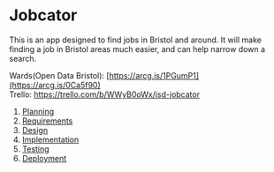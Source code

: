 # Jobcator

This is an app designed to find jobs in Bristol and around. It will make finding a job in Bristol areas much easier, and can help narrow down a search.

Wards(Open Data Bristol): [https://arcg.is/1PGumP1](https://arcg.is/0Ca5f90) \
Trello: https://trello.com/b/WWyB0oWx/isd-jobcator

1. [Planning](docs/planning.md)
2. [Requirements](docs/requirements.md)
3. [Design](docs/design.md)
4. [Implementation](docs/implementation.md)
5. [Testing](docs/testing.md)
6. [Deployment](docs/deployment.md)
